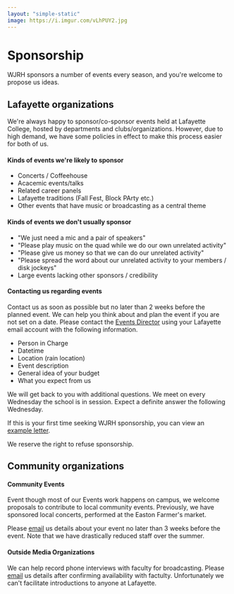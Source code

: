 ```yaml
---
layout: "simple-static"
image: https://i.imgur.com/vLhPUY2.jpg
---
```


# Sponsorship

WJRH sponsors a number of events every season, and you're welcome to propose us ideas.

## Lafayette organizations

We're always happy to sponsor/co-sponsor events held at Lafayette College, hosted by departments and clubs/organizations. However, due to high demand, we have some policies in effect to make this process easier for both of us.

#### Kinds of events we're likely to sponsor

- Concerts / Coffeehouse
- Acacemic events/talks
- Related career panels
- Lafayette traditions (Fall Fest, Block PArty etc.)
- Other events that have music or broadcasting as a central theme

#### Kinds of events we don't usually sponsor

- "We just need a mic and a pair of speakers"
- "Please play music on the quad while we do our own unrelated activity"
- "Please give us money so that we can do our unrelated activity"
- "Please spread the word about our unrelated activity to your members / disk jockeys"
- Large events lacking other sponsors / credibility

#### Contacting us regarding events

Contact us as soon as possible but no later than 2 weeks before the planned event. We can help you think about and plan the event if you are not set on a date.
Please contact the [Events Director](/team) using your Lafayette email account with the following information.

- Person in Charge
- Datetime
- Location (rain location)
- Event description
- General idea of your budget
- What you expect from us

We will get back to you with additional questions. We meet on every Wednesday the school is in session. Expect a definite answer the following Wednesday.

If this is your first time seeking WJRH sponsorship, you can view an [example letter](/events/example-sponsorship-proposal/).

We reserve the right to refuse sponsorship.

## Community organizations

#### Community Events
Event though most of our Events work happens on campus, we welcome proposals to contribute to local community events. Previously, we have sponsored local concerts, performed at the Easton Farmer's market.

Please [email](/contact) us details about your event no later than 3 weeks before the event. Note that we have drastically reduced staff over the summer.

#### Outside Media Organizations

 We can help record phone interviews with faculty for broadcasting. Please [email](/contact) us details after confirming availability with factulty. Unfortunately we can't facilitate introductions to anyone at Lafayette.
